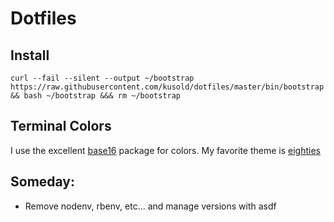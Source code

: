 # Dotfiles

## Install
```
curl --fail --silent --output ~/bootstrap https://raw.githubusercontent.com/kusold/dotfiles/master/bin/bootstrap && bash ~/bootstrap &&& rm ~/bootstrap
```

## Terminal Colors
I use the excellent [base16](https://github.com/chriskempson/base16) package for colors. My favorite theme is [eighties](http://chriskempson.github.io/base16/#eighties)

## Someday:
* Remove nodenv, rbenv, etc... and manage versions with asdf

